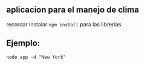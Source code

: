 ## aplicacion para el manejo de clima ##

recordar instalar ```npm install``` para las librerias

## Ejemplo:
```
node app -d "New York"
```